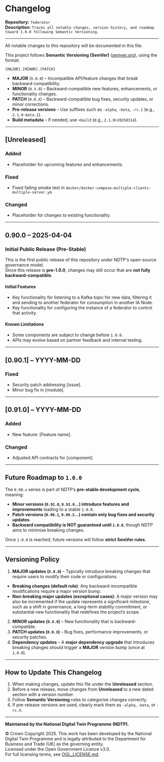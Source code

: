 # Changelog

**Repository:** `federator`  
**Description:** `Tracks all notable changes, version history, and roadmap toward 1.0.0 following Semantic Versioning.`

<!-- SPDX-License-Identifier: OGL-UK-3.0 -->

--- 

All notable changes to this repository will be documented in this file.

This project follows **Semantic Versioning (SemVer)** ([semver.org](https://semver.org/)), using the format:

`[MAJOR].[MINOR].[PATCH]`
- **MAJOR** (`X.0.0`) – Incompatible API/feature changes that break backward compatibility.
- **MINOR** (`0.X.0`) – Backward-compatible new features, enhancements, or functionality changes.
- **PATCH** (`0.0.X`) – Backward-compatible bug fixes, security updates, or minor corrections.
- **Pre-release versions** – Use suffixes such as `-alpha`, `-beta`, `-rc.1` (e.g., `2.1.0-beta.1`).
- **Build metadata** – If needed, use `+build` (e.g., `2.1.0+20250314`).

---

## [Unreleased]

### Added

- Placeholder for upcoming features and enhancements.

### Fixed

- Fixed failing smoke test in `docker/docker-compose-multiple-clients-multiple-server.ym`

### Changed

- Placeholder for changes to existing functionality.

---

## 0.90.0 – 2025-04-04

### Initial Public Release (Pre-Stable)

This is the first public release of this repository under NDTP's open-source governance model.  
Since this release is **pre-1.0.0**, changes may still occur that are **not fully backward-compatible**.

#### Initial Features

- Key functionality for listening to a Kafka topic for new data, filtering it and sending to another federator for consumption in another IA Node.
- Key functionality for configuring the instance of a federator to control that activity.

#### Known Limitations

- Some components are subject to change before `1.0.0`.
- APIs may evolve based on partner feedback and internal testing.

---

## [0.90.1] – YYYY-MM-DD

### Fixed

- Security patch addressing [issue].
- Minor bug fix in [module].

---

## [0.91.0] – YYYY-MM-DD

### Added

- New feature: [Feature name].

### Changed

- Adjusted API contracts for [component].

---

## Future Roadmap to `1.0.0`

The `0.90.x` series is part of NDTP’s **pre-stable development cycle**, meaning:
- **Minor versions (`0.91.0`, `0.92.0`...) introduce features and improvements** leading to a stable `1.0.0`.
- **Patch versions (`0.90.1`, `0.90.2`...) contain only bug fixes and security updates**.
- **Backward compatibility is NOT guaranteed until `1.0.0`**, though NDTP aims to minimise breaking changes.

Once `1.0.0` is reached, future versions will follow **strict SemVer rules**.

---

## Versioning Policy

1. **MAJOR updates (`X.0.0`)** – Typically introduce breaking changes that require users to modify their code or configurations.

- **Breaking changes (default rule)**: Any backward-incompatible modifications require a major version bump.
- **Non-breaking major updates (exceptional cases)**: A major version may also be incremented if the update represents a significant milestone, such as a shift in governance, a long-term stability commitment, or substantial new functionality that redefines the project’s scope.

2. **MINOR updates (`0.X.0`)** – New functionality that is backward-compatible.
3. **PATCH updates (`0.0.X`)** – Bug fixes, performance improvements, or security patches.
4. **Dependency updates** – A **major dependency upgrade** that introduces breaking changes should trigger a **MAJOR** version bump (once at `1.0.0`).

---

## How to Update This Changelog

1. When making changes, update this file under the **Unreleased** section.
2. Before a new release, move changes from **Unreleased** to a new dated section with a version number.
3. Follow **Semantic Versioning** rules to categorise changes correctly.
4. If pre-release versions are used, clearly mark them as `-alpha`, `-beta`, or `-rc.X`.

---

**Maintained by the National Digital Twin Programme (NDTP).**

© Crown Copyright 2025. This work has been developed by the National Digital Twin Programme and is legally attributed to the Department for Business and Trade (UK) as the governing entity.  
Licensed under the Open Government Licence v3.0.  
For full licensing terms, see [OGL_LICENSE.md](OGL_LICENSE.md).
